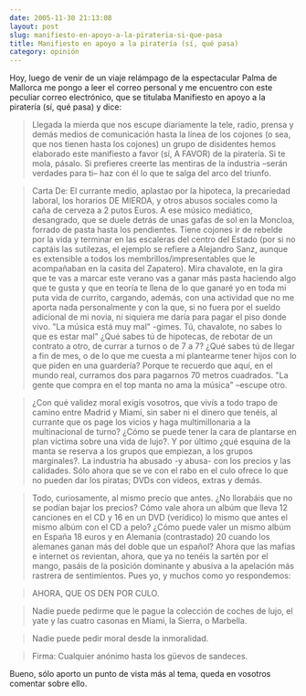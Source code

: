 ```yaml
---
date: 2005-11-30 21:13:08
layout: post
slug: manifiesto-en-apoyo-a-la-pirateria-si-que-pasa
title: Manifiesto en apoyo a la piratería (sí, qué pasa)
category: opinión
---
```


Hoy, luego de venir de un viaje relámpago de la espectacular Palma de Mallorca me pongo a leer el correo personal y me encuentro con este peculiar correo electrónico, que se titulaba Manifiesto en apoyo a la piratería (sí, qué pasa) y dice:





> Llegada la mierda que nos escupe diariamente la tele, radio, prensa y demás medios de comunicación hasta la línea de los cojones (o sea, que nos tienen hasta los cojones) un grupo de disidentes hemos elaborado este manifiesto a favor (sí, A FAVOR) de la piratería. Si te mola, pásalo. Si prefieres creerte las mentiras de la industria –serán verdades para ti– haz con él lo que te salga del arco del triunfo.
>
>


>
> Carta De: El currante medio, aplastao por la hipoteca, la precariedad laboral, los horarios DE MIERDA, y otros abusos sociales como la caña de cerveza a 2 putos Euros. A ese músico mediático, desangrado, que se duele detrás de unas gafas de sol en la Moncloa, forrado de pasta hasta los pendientes. Tiene  cojones ir de rebelde por la vida y terminar en las escaleras del centro del Estado (por si no captáis las sutilezas, el ejemplo se refiere a Alejandro Sanz, aunque es extensible a todos los membrillos/impresentables que le acompañaban en la casita del Zapatero). Mira chavalote, en la gira que te vas a marcar este verano vas a ganar más pasta haciendo algo que te gusta y que en teoría te llena de lo que ganaré yo en toda mi puta vida de currito, cargando, además, con una actividad que no me aporta nada personalmente y con la que, si no fuera por el sueldo adicional de mi novia, ni siquiera me daría para pagar el piso donde vivo. "La música está muy mal" -gimes. Tú, chavalote, no sabes lo que es estar mal" ¿Qué sabes tú de hipotecas, de rebotar de un contrato a otro, de currar a turnos o de 7 a 7? ¿Qué sabes tú de llegar a fin de mes, o de lo que me cuesta a mí plantearme tener hijos con lo que piden en una guardería? Porque te recuerdo que aquí, en el mundo real, curramos dos para pagarnos 70 metros cuadrados. "La gente que compra en el top manta no ama la música" –escupe otro.
>
>


>
> ¿Con qué validez moral exigís vosotros, que vivís a todo trapo de camino entre Madrid y Miami, sin saber ni el dinero que tenéis, al currante que os page los vicios y haga multimillonaria a la multinacional de turno? ¿Cómo se puede tener la cara de plantarse en plan víctima sobre una vida de lujo?. Y por último ¿qué esquina de la manta se reserva a los grupos que empiezan, a los grupos marginales?. La industria ha abusado -y abusa- con los precios y las calidades. Sólo ahora que se ve con el rabo en el culo ofrece lo que no pueden dar los piratas; DVDs con videos, extras y demás.
>
>


>
> Todo, curiosamente, al mismo precio que antes. ¿No llorabáis que no se podían bajar los precios? Cómo vale ahora un albúm que lleva 12 canciones en el CD y 16 en un DVD (verídico) lo mismo que antes el mismo albúm con el CD a pelo? ¿Cómo puede valer un mismo albúm en España 18 euros y en Alemania (contrastado) 20 cuando los alemanes ganan más del doble que un español? Ahora que las mafias e internet os revientan, ahora, que ya no tenéis la sartén por el mango, pasáis de la posición dominante y abusiva a la apelación más rastrera de sentimientos. Pues yo, y muchos como yo respondemos:
>
>


>
> AHORA, QUE OS DEN POR CULO.
>
>


>
> Nadie puede pedirme que le pague la colección de coches de lujo, el yate y las cuatro casonas en Miami, la Sierra, o Marbella.
>
>


>
> Nadie puede pedir moral desde la inmoralidad.
>
>


>
> Firma: Cualquier anónimo hasta los güevos de sandeces.





Bueno, sólo aporto un punto de vista más al tema, queda en vosotros comentar sobre ello.
